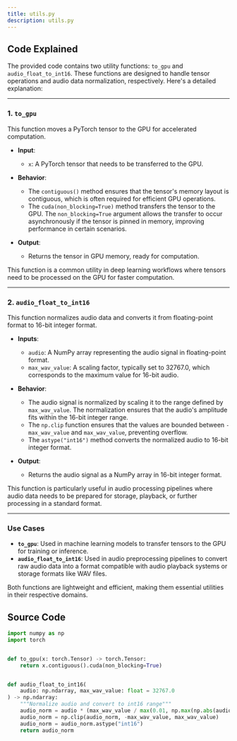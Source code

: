 ```yaml
---
title: utils.py
description: utils.py
---
```


## Code Explained

The provided code contains two utility functions: `to_gpu` and `audio_float_to_int16`. These functions are designed to handle tensor operations and audio data normalization, respectively. Here's a detailed explanation:

---

### **1. `to_gpu`**
This function moves a PyTorch tensor to the GPU for accelerated computation.

- **Input**:
  - `x`: A PyTorch tensor that needs to be transferred to the GPU.

- **Behavior**:
  - The `contiguous()` method ensures that the tensor's memory layout is contiguous, which is often required for efficient GPU operations.
  - The `cuda(non_blocking=True)` method transfers the tensor to the GPU. The `non_blocking=True` argument allows the transfer to occur asynchronously if the tensor is pinned in memory, improving performance in certain scenarios.

- **Output**:
  - Returns the tensor in GPU memory, ready for computation.

This function is a common utility in deep learning workflows where tensors need to be processed on the GPU for faster computation.

---

### **2. `audio_float_to_int16`**
This function normalizes audio data and converts it from floating-point format to 16-bit integer format.

- **Inputs**:
  - `audio`: A NumPy array representing the audio signal in floating-point format.
  - `max_wav_value`: A scaling factor, typically set to 32767.0, which corresponds to the maximum value for 16-bit audio.

- **Behavior**:
  - The audio signal is normalized by scaling it to the range defined by `max_wav_value`. The normalization ensures that the audio's amplitude fits within the 16-bit integer range.
  - The `np.clip` function ensures that the values are bounded between `-max_wav_value` and `max_wav_value`, preventing overflow.
  - The `astype("int16")` method converts the normalized audio to 16-bit integer format.

- **Output**:
  - Returns the audio signal as a NumPy array in 16-bit integer format.

This function is particularly useful in audio processing pipelines where audio data needs to be prepared for storage, playback, or further processing in a standard format.

---

### **Use Cases**
- **`to_gpu`**: Used in machine learning models to transfer tensors to the GPU for training or inference.
- **`audio_float_to_int16`**: Used in audio preprocessing pipelines to convert raw audio data into a format compatible with audio playback systems or storage formats like WAV files.

Both functions are lightweight and efficient, making them essential utilities in their respective domains.

## Source Code

```py
import numpy as np
import torch


def to_gpu(x: torch.Tensor) -> torch.Tensor:
    return x.contiguous().cuda(non_blocking=True)


def audio_float_to_int16(
    audio: np.ndarray, max_wav_value: float = 32767.0
) -> np.ndarray:
    """Normalize audio and convert to int16 range"""
    audio_norm = audio * (max_wav_value / max(0.01, np.max(np.abs(audio))))
    audio_norm = np.clip(audio_norm, -max_wav_value, max_wav_value)
    audio_norm = audio_norm.astype("int16")
    return audio_norm
```
